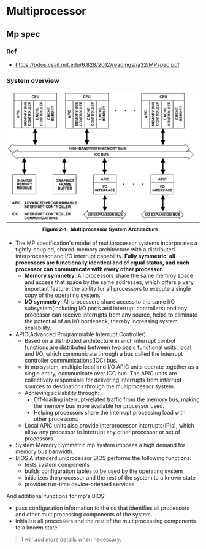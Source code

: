 # Multiprocessor

## Mp spec

### Ref
- https://pdos.csail.mit.edu/6.828/2012/readings/ia32/MPspec.pdf

### System overview
![](/xv6/notes/image/MP-sys-arch.png)
- The MP specification's model of multiprocessor systems incorporates a tightly-coupled, shared-memory architecture with a distributed interprocessor and I/O interrupt capability. **Fully symmetric, all processors are functionally identical and of equal status, and each processor can communicate with every other processor.**
  - **Memory symmetry**: All processors share the same memroy space and access that space by the same addresses, which offers a very important feature: the ability for all processors to execute a single copy of the operating system.
  - **I/O symmetry**: All processors share access to the same I/O subsystem(including I/O ports and interrupt controllers) and any processor can receive interrupts from any source, helps to eliminate the potential of an I/O bottleneck, thereby increasing system scalability.
- APIC(Advanced Programmable Interrupt Controller)
  - Based on a distributed architecture in wich interrupt control functions are distributed between two basic functional units, local and I/O, which communicate through a bus called the interrupt controller communications(ICC) bus.
  - In mp system, multiple local and I/O APIC units operate together as a single entity, communicate over ICC bus. The APIC units are collectively responsible for delivering interrupts from interrupt sources to destinations through the multiprocessor system.
  - Achieving scalability through:
    - Off-loading interrupt-related traffic from the memory bus, making the memory bus more available for processor used.
    - Helping processors share the interrupt processing load with other processors.
  - Local APIC units also provide interprocessor interrupts(IPIs), which allow any processor to interrupt any other processor or set of processors.
- System Memory
Symmetric mp system imposes a high demand for memory bus banwidth.
- BIOS
A standerd uniprocessor BIOS performs the following functions:
  - tests system components
  - builds configuration tables to be used by the operating system
  - initializes the processor and the rest of the system to a known state
  - provides run-time device-oriented services

And additional functions for mp's BIOS:
  - pass configuration information to the os that identifies all processors and other multiprocessing components of the system.
  - initialize all processors and the rest of the multiprocessing components to a known state

> I will add more details when necessary.